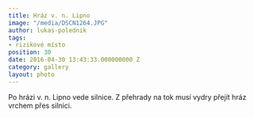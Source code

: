 ```yaml
---
title: Hráz v. n. Lipno
image: "/media/DSCN1264.JPG"
author: lukas-polednik
tags:
- rizikové místo
position: 30
date: 2016-04-30 13:43:33.000000000 Z
category: gallery
layout: photo
---
```

Po hrázi v. n. Lipno vede silnice. Z přehrady na tok musí vydry přejít
hráz vrchem přes silnici.

